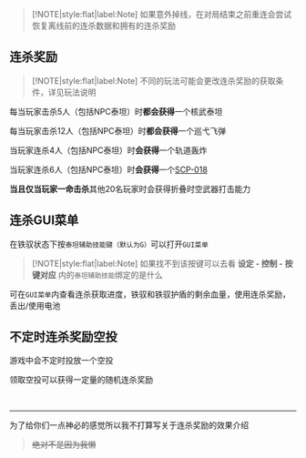 > [!NOTE|style:flat|label:Note]
> 如果意外掉线，在对局结束之前重连会尝试恢复离线前的连杀数据和拥有的连杀奖励

## 连杀奖励

> [!NOTE|style:flat|label:Note]
> 不同的玩法可能会更改连杀奖励的获取条件，详见玩法说明

每当玩家击杀5人（包括NPC泰坦）时**都会获得**一个核武泰坦

每当玩家击杀12人（包括NPC泰坦）时**都会获得**一个巡弋飞弹

当玩家连杀4人（包括NPC泰坦）时**会获得**一个轨道轰炸

当玩家连杀6人（包括NPC泰坦）时**会获得**一个[SCP-018](https://scp-wiki-cn.wikidot.com/scp-018)

**当且仅当玩家一命击杀**其他20名玩家时会获得折叠时空武器打击能力

## 连杀GUI菜单

在铁驭状态下按`泰坦辅助技能键（默认为G）`可以打开`GUI菜单`

> [!NOTE|style:flat|label:Note]
> 如果找不到该按键可以去看 **设定 - 控制 - 按键对应** 内的`泰坦辅助技能`绑定的是什么

可在`GUI菜单`内查看连杀获取进度，铁驭和铁驭护盾的剩余血量，使用连杀奖励，丢出/使用电池

## 不定时连杀奖励空投

游戏中会不定时投放一个空投

领取空投可以获得一定量的随机连杀奖励

<br/>

----

为了给你们一点神必的感觉所以我不打算写关于连杀奖励的效果介绍

> <s>绝对不是因为我懒</s>

